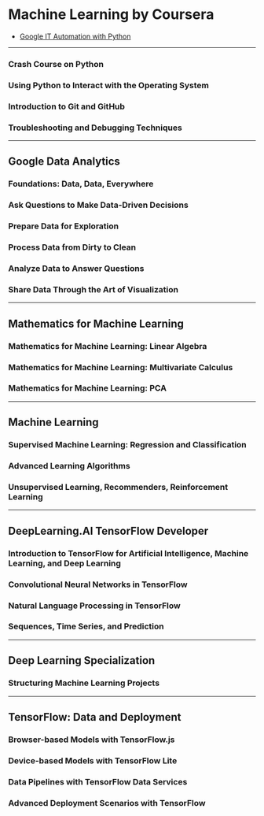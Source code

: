 # Machine Learning by Coursera
* [Google IT Automation with Python](https://github.com/Fahrililham/Coursera/edit/Machine-Learning/README.md#google-it-automation-with-python)
---
### Crash Course on Python
### Using Python to Interact with the Operating System
### Introduction to Git and GitHub
### Troubleshooting and Debugging Techniques
---
## Google Data Analytics
### Foundations: Data, Data, Everywhere
### Ask Questions to Make Data-Driven Decisions
### Prepare Data for Exploration
### Process Data from Dirty to Clean
### Analyze Data to Answer Questions
### Share Data Through the Art of Visualization
---
## Mathematics for Machine Learning
### Mathematics for Machine Learning: Linear Algebra
### Mathematics for Machine Learning: Multivariate Calculus
### Mathematics for Machine Learning: PCA
---
## Machine Learning
### Supervised Machine Learning: Regression and Classification
### Advanced Learning Algorithms
### Unsupervised Learning, Recommenders, Reinforcement Learning
---
## DeepLearning.AI TensorFlow Developer
### Introduction to TensorFlow for Artificial Intelligence, Machine Learning, and Deep Learning
### Convolutional Neural Networks in TensorFlow
### Natural Language Processing in TensorFlow
### Sequences, Time Series, and Prediction
---
## Deep Learning Specialization
### Structuring Machine Learning Projects
---
## TensorFlow: Data and Deployment
### Browser-based Models with TensorFlow.js
### Device-based Models with TensorFlow Lite
### Data Pipelines with TensorFlow Data Services
### Advanced Deployment Scenarios with TensorFlow
